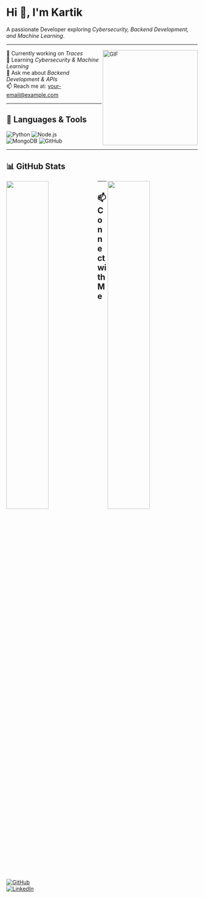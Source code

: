 # Hi 👋, I'm Kartik  

A passionate Developer exploring *Cybersecurity, Backend Development, and Machine Learning*.  

---

<img align="right" alt="GIF" src="C:\Users\ehkar\Downloads\Animation - 1743763811154 (1).gif" width="250px"/>

🚀 Currently working on *Traces*  
🌱 Learning *Cybersecurity & Machine Learning*  
💬 Ask me about *Backend Development & APIs*  
📫 Reach me at: [your-email@example.com](mailto:your-email@example.com)  

---

## 🚀 Languages & Tools  
![Python](https://img.shields.io/badge/Python-3776AB?style=for-the-badge&logo=python&logoColor=white)
![Node.js](https://img.shields.io/badge/Node.js-339933?style=for-the-badge&logo=nodedotjs&logoColor=white)  
![MongoDB](https://img.shields.io/badge/MongoDB-47A248?style=for-the-badge&logo=mongodb&logoColor=white)
![GitHub](https://img.shields.io/badge/GitHub-181717?style=for-the-badge&logo=github&logoColor=white)  

---

## 📊 GitHub Stats  
<img align="left" src="https://github-readme-stats.vercel.app/api?username=EHKARTIK001&show_icons=true&theme=tokyonight" width="47%" />  
<img align="right" src="https://github-readme-streak-stats.herokuapp.com/?user=EHKARTIK001&theme=tokyonight" width="47%" />  

---

## 📫 Connect with Me  
[![GitHub](https://img.shields.io/badge/GitHub-100000?style=for-the-badge&logo=github&logoColor=white)](https://github.com/EHKARTIK001)  
[![LinkedIn](https://img.shields.io/badge/LinkedIn-0A66C2?style=for-the-badge&logo=linkedin&logoColor=white)](https://linkedin.com/in/yourprofile)

